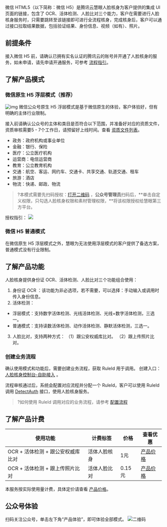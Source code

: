 微信 HTML5（以下简称：微信 H5）是腾讯云慧眼人脸核身为客户提供的集成 UI 页面的链接，包含了 OCR、活体检测、人脸比对三个能力，客户在需要进行人脸核身服务时，只需要跳转至该链接即可进行全流程核身，完成核身后，客户可以通过接口拉取结果数据，包括验证结果、身份信息、视频（如有）、照片。

## 前提条件
接入微信 H5 前，请确认已拥有实名认证的腾讯云的账号并开通了人脸核身的服务，如未申请，请先申请开通服务，可参考 [流程指引](https://cloud.tencent.com/document/product/1007/30999)。

## 了解产品模式
### 微信原生 H5 浮层模式（推荐）
![img](https://main.qcloudimg.com/raw/2515b816e41a5c0babf50ade4762d454.png)
微信公众号原生 H5 浮层模式是基于微信原生的体验，客户体验好，但有明确的主体行业限制。

接入前请确认公众号的主体和类目是否符合以下范围，并准备好对应的资质文件，资质审核需要5 - 7个工作日，请预留好上线时间。查看 [资质文件列表](https://cloud.tencent.com/document/product/1007/42684)。
- 政务：政府机构或事业单位 
- 金融：银行、保险
- 医疗：公立医疗机构
- 运营商：电信运营商
- 教育：公立教育机构
- 交通：航空、客运、网约车、交通卡、共享交通、轨道交通、租车
- 旅游：酒店
- 物流：快递、邮政、物流

>?本模式需要先扫码授权：[打开二维码](https://open.faceid.qq.com/view/auth.html) ，**公众号管理员**扫码后，**单击自定义权限，只勾选人脸核身权限和素材管理权限，**将该权限授权给慧眼第三方平台。

授权指引：
![](https://main.qcloudimg.com/raw/63d94494ed59ab82b16a992cff60f471.png)

### 微信 H5 普通模式
在微信原生 H5 浮层模式之外，慧眼为无法使用浮层模式的客户提供了备选方案，普通模式没有行业限制。

## 了解产品功能
人脸核身提供身份证 OCR、活体检测、人脸比对三个功能组合使用：
1. 身份证 OCR ：该功能为非必选项，若不需要，可以选择：手动输入或调用时传入身份信息。
2. 活体检测：
 - 浮层模式：支持数字活体检测、光线活体检测、光线+数字活体检测，三选一。
 - 普通模式：支持读数活体检测、动作活体检测、静默活体检测，三选一。
3. 人脸比对，支持两种方式：
（1）跟公安权威库比对。
（2）跟上传照片比对。

### 创建业务流程
确认使用模式和功能后，需要创建业务流程，获取 RuleId 用于调用。
创建入口： [人脸核身控制台-自助接入](https://console.cloud.tencent.com/faceid/businessProcess) 。

流程审核通过后，系统会配置对应流程并分配一个 RuleId，客户可以使用 RuleId 调用 [DetectAuth](https://cloud.tencent.com/document/api/1007/31816) 接口，使用人脸核身服务。
>?如何使用 RuleId 调用对应的业务流程，请参考 [配置流程](https://cloud.tencent.com/document/product/1007/42655)

##  了解产品计费

| 使用功能                      | 计费标签     | 价格   | 查看优惠                                                     |
| ----------------------------- | ------------ | ------ | ------------------------------------------------------------ |
| OCR + 活体检测 + 跟公安权威库比对 | 活体人脸核身 | 1元    | [产品价格](https://cloud.tencent.com/document/product/1007/31005) |
| OCR + 活体检测 + 跟上传照片比对   | 活体人脸比对 | 0.15元 | [产品价格](https://cloud.tencent.com/document/product/1007/31005) |

本服务按实际使用量计费，具体定价请查看 [产品价格](https://cloud.tencent.com/document/product/1007/31005)。

## 公众号体验
扫码关注公众号，单击左下角“产品体验”，即可体验全部模式。
![二维码](https://imgcache.qq.com/qcloud/tea/app/faceid.17f972f1661e0090930971a98ef04874.jpg)



